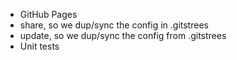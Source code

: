 * GitHub Pages
* share, so we dup/sync the config in .gitstrees
* update, so we dup/sync the config from .gitstrees
* Unit tests
